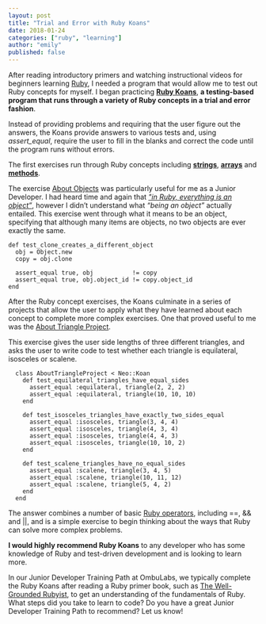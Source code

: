 ```yaml
---
layout: post
title: "Trial and Error with Ruby Koans"
date: 2018-01-24
categories: ["ruby", "learning"]
author: "emily"
published: false
---
```


After reading introductory primers and watching instructional videos for beginners learning [Ruby](https://www.ruby-lang.org/en), I needed a program that would allow me to test out Ruby concepts for myself. I began practicing [**Ruby Koans**](http://rubykoans.com), **a testing-based program that runs through a variety of Ruby concepts in a trial and error fashion**.

<!--more-->

Instead of providing problems and requiring that the user figure out the answers, the Koans provide answers to various tests and, using *assert_equal*, require the user to fill in the blanks and correct the code until the program runs without errors.

The first exercises run through Ruby concepts including **[strings](https://github.com/ercohen14/ruby-koans/blob/master/about_strings.rb)**, **[arrays](https://github.com/ercohen14/ruby-koans/blob/master/about_arrays.rb)** and **[methods](https://github.com/ercohen14/ruby-koans/blob/master/about_methods.rb)**.

The exercise [About Objects](https://github.com/ercohen14/ruby-koans/blob/master/about_objects.rb) was particularly useful for me as a Junior Developer. I had heard time and again that [*"in Ruby, everything is an object”*](https://launchschool.com/books/oo_ruby/read/the_object_model), however I didn’t understand what *“being an object”* actually entailed. This exercise went through what it means to be an object, specifying that although many items are objects, no two objects are ever exactly the same.

    def test_clone_creates_a_different_object
      obj = Object.new
      copy = obj.clone

      assert_equal true, obj           != copy
      assert_equal true, obj.object_id != copy.object_id
    end

After the Ruby concept exercises, the Koans culminate in a series of projects that allow the user to apply what they have learned about each concept to complete more complex exercises. One that proved useful to me was the [About Triangle Project](https://github.com/ercohen14/ruby-koans/blob/master/about_triangle_project.rb).

This exercise gives the user side lengths of three different triangles, and asks the user to write code to test whether each triangle is equilateral, isosceles or scalene.


      class AboutTriangleProject < Neo::Koan
        def test_equilateral_triangles_have_equal_sides
          assert_equal :equilateral, triangle(2, 2, 2)
          assert_equal :equilateral, triangle(10, 10, 10)
        end

        def test_isosceles_triangles_have_exactly_two_sides_equal
          assert_equal :isosceles, triangle(3, 4, 4)
          assert_equal :isosceles, triangle(4, 3, 4)
          assert_equal :isosceles, triangle(4, 4, 3)
          assert_equal :isosceles, triangle(10, 10, 2)
        end

        def test_scalene_triangles_have_no_equal_sides
          assert_equal :scalene, triangle(3, 4, 5)
          assert_equal :scalene, triangle(10, 11, 12)
          assert_equal :scalene, triangle(5, 4, 2)
        end
      end

The answer combines a number of basic [Ruby operators](https://en.wikibooks.org/wiki/Ruby_Programming/Syntax/Operators), including ==, && and ||, and is a simple exercise to begin thinking about the ways that Ruby can solve more complex problems.

**I would highly recommend Ruby Koans** to any developer who has some knowledge of Ruby and test-driven development and is looking to learn more.

In our Junior Developer Training Path at OmbuLabs, we typically complete the Ruby Koans after reading a Ruby primer book, such as [The Well-Grounded Rubyist](https://www.manning.com/books/the-well-grounded-rubyist-second-edition), to get an understanding of the fundamentals of Ruby. What steps did you take to learn to code? Do you have a great Junior Developer Training Path to recommend? Let us know!
